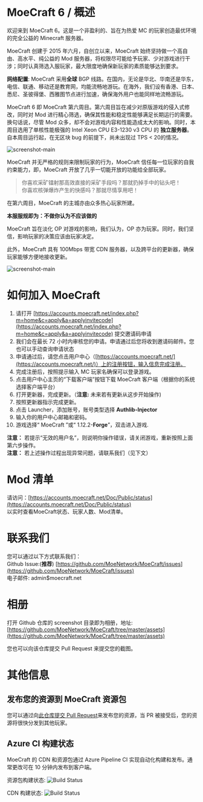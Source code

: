 # MoeCraft 6 / 概述

欢迎来到 MoeCraft 6。这是一个非盈利的、旨在为热爱 MC 的玩家创造最优环境的完全公益的 Minecraft 服务器。

MoeCraft 创建于 2015 年六月，自创立以来，MoeCraft 始终坚持做一个高自由、高水平、纯公益的 Mod 服务器，将权限尽可能给予玩家、少对游戏进行干涉；同时认真筛选入服玩家，最大限度地确保新玩家的素质能够达到要求。

**网络配置**: MoeCraft 采用**全球** BGP 线路。在国内，无论是华北、华南还是华东，电信、联通、移动还是教育网，均能流畅地游玩。在海外，我们设有香港、日本、悉尼、圣彼得堡、西雅图节点进行加速，确保海外用户也能同样地流畅游玩。

MoeCraft 6 即 MoeCraft 第六周目。第六周目旨在减少对原版游戏的侵入式修改，同时对 Mod 进行精心筛选，确保其性能和稳定性能够满足长期运行的需要。换句话说，尽管 Mod 众多，却不会对游戏内容和性能造成太大的影响。同时，本周目选用了单核性能极强的 Intel Xeon CPU E3-1230 v3 CPU 的 **独立服务器**。自本周目运行起，在无区块 bug 的前提下，尚未出现过 TPS < 20的情况。

![screenshot-main](https://cdn.kotori.net/screenshot/main6.png)     

MoeCraft 并无严格的规则来限制玩家的行为，MoeCraft 信任每一位玩家的自我约束能力，即，MoeCraft 开放了几乎一切能开放的功能给全部玩家。

> 你喜欢采矿镭射那高效直接的采矿手段吗？那就扔掉手中的钻头吧！     
你喜欢核弹爆炸产生的快感吗？那就尽情享用吧！

在第六周目，MoeCraft 的主城亦由众多热心玩家所建。

**本服服规即为：不做你认为不应该做的**

MoeCraft 旨在淡化 OP 对游戏的影响，我们认为，OP 亦为玩家。同时，我们坚信，影响玩家的决策应该由玩家决定。

此外，MoeCraft 具有 100Mbps 带宽 CDN 服务器，以及跨平台的更新器，确保玩家能够方便地接收更新。

![screenshot-main](https://cdn.kotori.net/screenshot/main6-2.png)     

# 如何加入 MoeCraft

1. 请打开 [https://accounts.moecraft.net/index.php?m=home&c=apply&a=applyinvitecode](https://accounts.moecraft.net/index.php?m=home&c=apply&a=applyinvitecode) 提交邀请码申请
2. 我们会在最长 72 小时内审核您的申请。申请通过后您将收到邀请码邮件。您也可以手动查询申请状态
3. 申请通过后，请您点击用户中心（[https://accounts.moecraft.net/](https://accounts.moecraft.net/)）上的注册按钮，输入信息完成注册。
4. 完成注册后，按照提示输入 MC 玩家名确保可以登录游戏。
5. 点击用户中心主页的“下载客户端”按钮下载 MoeCraft 客户端（根据你的系统选择客户端平台）
6. 打开更新器，完成更新。（**注意:** 未来若有更新从这步开始操作)
7. 按照更新器指示完成更新。
8. 点击 Launcher，添加账号，账号类型选择 **Authlib-Injector** 
9. 输入你的用户中心邮箱和密码。
10. 游戏选择“ MoeCraft ”或“ 1.12.2-**Forge**”，双击进入游戏.

**注意：** 若提示“无效的用户名”，则说明你操作错误，请关闭游戏，重新按照上面第六步操作。    
**注意：** 若上述操作过程出现异常问题，请联系我们（见下文）   

# Mod 清单
请访问：[https://accounts.moecraft.net/Doc/Public/status](https://accounts.moecraft.net/Doc/Public/status)     
以实时查看MoeCraft状态、玩家人数、Mod清单。

# 联系我们
您可以通过以下方式联系我们：   
Github Issue:(**推荐**) [https://github.com/MoeNetwork/MoeCraft/issues](https://github.com/MoeNetwork/MoeCraft/issues)      
电子邮件: admin$moecraft.net     

# 相册

打开 Github 仓库的 screenshot 目录即为相册，地址: [https://github.com/MoeNetwork/MoeCraft/tree/master/assets](https://github.com/MoeNetwork/MoeCraft/tree/master/assets)        

您也可以向该仓库提交 Pull Request 来提交您的截图。

# 其他信息
## 发布您的资源到 MoeCraft 资源包

您可以通过向[此仓库提交 Pull Request](https://github.com/MoeNetwork/MoeCraft-Resourcepack)来发布您的资源，当 PR 被接受后，您的资源将很快分发到其他玩家。

## Azure CI 构建状态
MoeCraft 的 CDN 和资源包通过 Azure Pipeline CI 实现自动化构建和发布。通常更改可在 10 分钟内发布到客户端。

资源包构建状态: ![Build Status](https://dev.azure.com/MoeCraft/ResourcePack/_apis/build/status/MoeNetwork.MoeCraft-Resourcepack?branchName=master)

CDN 构建状态: ![Build Status](https://dev.azure.com/MoeCraft/MoeCraft/_apis/build/status/MoeCraft?branchName=master)